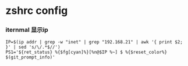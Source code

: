 # zshrc config

### iternmal 显示ip
```
IP=$(ip addr | grep -w "inet" | grep "192.168.21" | awk '{ print $2; }' | sed 's/\/.*$//')
PS1='${ret_status} %{$fg[cyan]%}[%n@$IP %~] $ %{$reset_color%} $(git_prompt_info)'
```